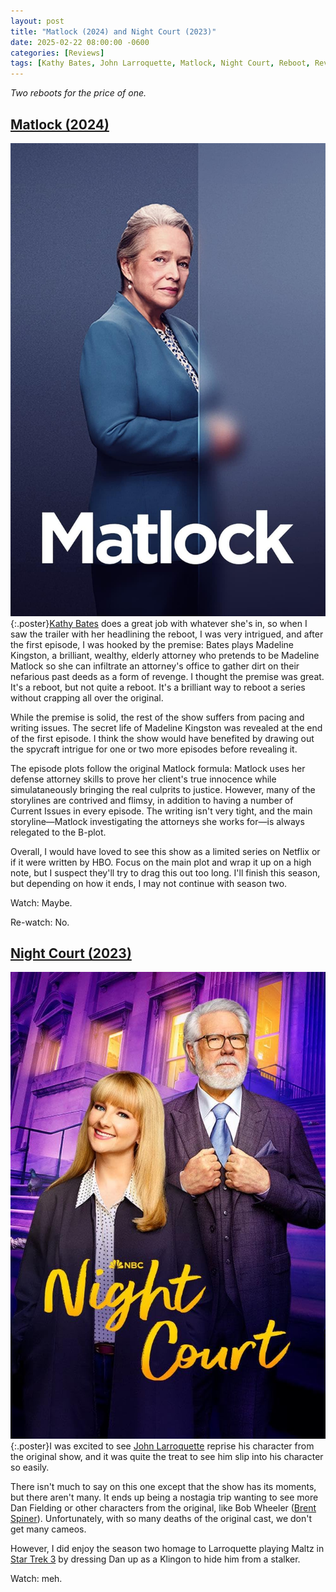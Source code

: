 ```yaml
---
layout: post
title: "Matlock (2024) and Night Court (2023)"
date: 2025-02-22 08:00:00 -0600
categories: [Reviews]
tags: [Kathy Bates, John Larroquette, Matlock, Night Court, Reboot, Review, TV Review]
---
```


*Two reboots for the price of one.*

## [Matlock (2024)](https://www.imdb.com/title/tt26591147/)

![Matlock (2024) Poster](/assets/2025/02/matlock-poster.jpg){:.poster}[Kathy Bates](https://www.imdb.com/name/nm0000870/) does a great job with whatever she's in, so when I saw the trailer with her headlining the reboot, I was very intrigued, and after the first episode, I was hooked by the premise: Bates plays Madeline Kingston, a brilliant, wealthy, elderly attorney who pretends to be Madeline Matlock so she can infiltrate an attorney's office to gather dirt on their nefarious past deeds as a form of revenge. I thought the premise was great. It's a reboot, but not quite a reboot. It's a brilliant way to reboot a series without crapping all over the original.

While the premise is solid, the rest of the show suffers from pacing and writing issues. The secret life of Madeline Kingston was revealed at the end of the first episode. I think the show would have benefited by drawing out the spycraft intrigue for one or two more episodes before revealing it.

The episode plots follow the original Matlock formula: Matlock uses her defense attorney skills to prove her client's true innocence while simulataneously bringing the real culprits to justice. However, many of the storylines are contrived and flimsy, in addition to having a number of Current Issues in every episode. The writing isn't very tight, and the main storyline—Matlock investigating the attorneys she works for—is always relegated to the B-plot.

Overall, I would have loved to see this show as a limited series on Netflix or if it were written by HBO. Focus on the main plot and wrap it up on a high note, but I suspect they'll try to drag this out too long. I'll finish this season, but depending on how it ends, I may not continue with season two.

Watch: Maybe.

Re-watch: No.

## [Night Court (2023)](https://www.imdb.com/title/tt13798316/)

![Night Court (2023) Poster](/assets/2025/02/night-court-poster.jpg){:.poster}I was excited to see [John Larroquette](https://www.imdb.com/name/nm0488662/) reprise his character from the original show, and it was quite the treat to see him slip into his character so easily.

There isn't much to say on this one except that the show has its moments, but there aren't many. It ends up being a nostagia trip wanting to see more Dan Fielding or other characters from the original, like Bob Wheeler ([Brent Spiner](https://www.imdb.com/name/nm0000653/)). Unfortunately, with so many deaths of the original cast, we don't get many cameos.

However, I did enjoy the season two homage to Larroquette playing Maltz in [Star Trek 3](https://www.imdb.com/title/tt0088170/) by dressing Dan up as a Klingon to hide him from a stalker.

Watch: meh.

